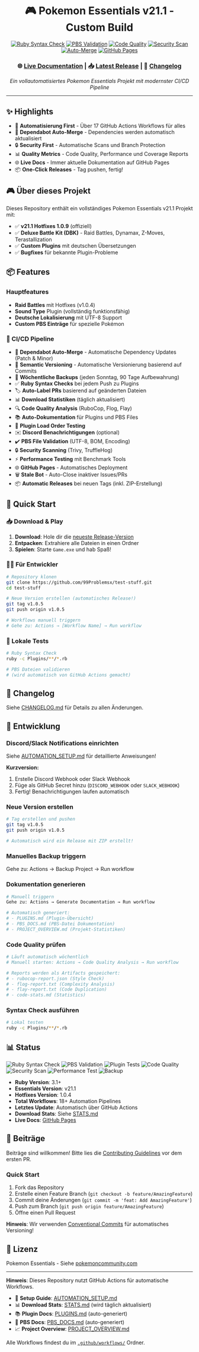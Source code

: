 <div align="center">

# 🎮 Pokemon Essentials v21.1 - Custom Build

[![Ruby Syntax Check](https://github.com/99Problemsx/test-stuff/actions/workflows/ruby-syntax-check.yml/badge.svg)](https://github.com/99Problemsx/test-stuff/actions/workflows/ruby-syntax-check.yml)
[![PBS Validation](https://github.com/99Problemsx/test-stuff/actions/workflows/validate-pbs.yml/badge.svg)](https://github.com/99Problemsx/test-stuff/actions/workflows/validate-pbs.yml)
[![Code Quality](https://github.com/99Problemsx/test-stuff/actions/workflows/code-quality.yml/badge.svg)](https://github.com/99Problemsx/test-stuff/actions/workflows/code-quality.yml)
[![Security Scan](https://github.com/99Problemsx/test-stuff/actions/workflows/security-scan.yml/badge.svg)](https://github.com/99Problemsx/test-stuff/actions/workflows/security-scan.yml)
[![Auto-Merge](https://github.com/99Problemsx/test-stuff/actions/workflows/dependabot-auto-merge.yml/badge.svg)](https://github.com/99Problemsx/test-stuff/actions/workflows/dependabot-auto-merge.yml)
[![GitHub Pages](https://github.com/99Problemsx/test-stuff/actions/workflows/deploy-pages.yml/badge.svg)](https://github.com/99Problemsx/test-stuff/actions/workflows/deploy-pages.yml)

### 🌐 **[Live Documentation](https://99problemsx.github.io/test-stuff/)** | 📥 **[Latest Release](https://github.com/99Problemsx/test-stuff/releases/latest)** | 📝 **[Changelog](CHANGELOG_AUTO.md)**

*Ein vollautomatisiertes Pokemon Essentials Projekt mit modernster CI/CD Pipeline*

</div>

---

## ✨ Highlights

- 🎯 **Automatisierung First** - Über 17 GitHub Actions Workflows für alles
- 🤖 **Dependabot Auto-Merge** - Dependencies werden automatisch aktualisiert
- 🔒 **Security First** - Automatische Scans und Branch Protection
- 📊 **Quality Metrics** - Code Quality, Performance und Coverage Reports
- 🌐 **Live Docs** - Immer aktuelle Dokumentation auf GitHub Pages
- 📦 **One-Click Releases** - Tag pushen, fertig!

## 🎮 Über dieses Projekt

Dieses Repository enthält ein vollständiges Pokemon Essentials v21.1 Projekt mit:

- ✅ **v21.1 Hotfixes 1.0.9** (offiziell)
- ✅ **Deluxe Battle Kit (DBK)** - Raid Battles, Dynamax, Z-Moves, Terastallization
- ✅ **Custom Plugins** mit deutschen Übersetzungen
- ✅ **Bugfixes** für bekannte Plugin-Probleme

## 📦 Features

### Hauptfeatures
- **Raid Battles** mit Hotfixes (v1.0.4)
- **Sound Type** Plugin (vollständig funktionsfähig)
- **Deutsche Lokalisierung** mit UTF-8 Support
- **Custom PBS Einträge** für spezielle Pokémon

### 🔄 CI/CD Pipeline
- 🤖 **Dependabot Auto-Merge** - Automatische Dependency Updates (Patch & Minor)
- 📝 **Semantic Versioning** - Automatische Versionierung basierend auf Commits
- 💾 **Wöchentliche Backups** (jeden Sonntag, 90 Tage Aufbewahrung)
- ✅ **Ruby Syntax Checks** bei jedem Push zu Plugins
- 🏷️ **Auto-Label PRs** basierend auf geänderten Dateien
- 📊 **Download Statistiken** (täglich aktualisiert)
- 🔍 **Code Quality Analysis** (RuboCop, Flog, Flay)
- 📚 **Auto-Dokumentation** für Plugins und PBS Files
- 🧪 **Plugin Load Order Testing**
- ✉️ **Discord Benachrichtigungen** (optional)
- ✔️ **PBS File Validation** (UTF-8, BOM, Encoding)
- 🔒 **Security Scanning** (Trivy, TruffleHog)
- ⚡ **Performance Testing** mit Benchmark Tools
- 🌐 **GitHub Pages** - Automatisches Deployment
- 🗑️ **Stale Bot** - Auto-Close inaktiver Issues/PRs
- 📦 **Automatic Releases** bei neuen Tags (inkl. ZIP-Erstellung)

## 🚀 Quick Start

### 📥 Download & Play
1. **Download**: Hole dir die [neueste Release-Version](https://github.com/99Problemsx/test-stuff/releases/latest)
2. **Entpacken**: Extrahiere alle Dateien in einen Ordner
3. **Spielen**: Starte `Game.exe` und hab Spaß!

### 👨‍💻 Für Entwickler

```bash
# Repository klonen
git clone https://github.com/99Problemsx/test-stuff.git
cd test-stuff

# Neue Version erstellen (automatisches Release!)
git tag v1.0.5
git push origin v1.0.5

# Workflows manuell triggern
# Gehe zu: Actions → [Workflow Name] → Run workflow
```

### 🔧 Lokale Tests

```bash
# Ruby Syntax Check
ruby -c Plugins/**/*.rb

# PBS Dateien validieren
# (wird automatisch von GitHub Actions gemacht)
```

## 📝 Changelog

Siehe [CHANGELOG.md](Plugins/[DBK_003.1]%20Raid%20Battles%20Hotfixes/CHANGELOG.md) für Details zu allen Änderungen.

## 🔧 Entwicklung

### Discord/Slack Notifications einrichten

Siehe [AUTOMATION_SETUP.md](AUTOMATION_SETUP.md) für detaillierte Anweisungen!

**Kurzversion:**
1. Erstelle Discord Webhook oder Slack Webhook
2. Füge als GitHub Secret hinzu (`DISCORD_WEBHOOK` oder `SLACK_WEBHOOK`)
3. Fertig! Benachrichtigungen laufen automatisch

### Neue Version erstellen

```bash
# Tag erstellen und pushen
git tag v1.0.5
git push origin v1.0.5

# Automatisch wird ein Release mit ZIP erstellt!
```

### Manuelles Backup triggern

Gehe zu: Actions → Backup Project → Run workflow

### Dokumentation generieren

```bash
# Manuell triggern
Gehe zu: Actions → Generate Documentation → Run workflow

# Automatisch generiert:
# - PLUGINS.md (Plugin-Übersicht)
# - PBS_DOCS.md (PBS-Datei Dokumentation)
# - PROJECT_OVERVIEW.md (Projekt-Statistiken)
```

### Code Quality prüfen

```bash
# Läuft automatisch wöchentlich
# Manuell starten: Actions → Code Quality Analysis → Run workflow

# Reports werden als Artifacts gespeichert:
# - rubocop-report.json (Style Check)
# - flog-report.txt (Complexity Analysis)
# - flay-report.txt (Code Duplication)
# - code-stats.md (Statistics)
```

### Syntax Check ausführen

```bash
# Lokal testen
ruby -c Plugins/**/*.rb
```

## 📊 Status

![Ruby Syntax Check](https://github.com/99Problemsx/test-stuff/actions/workflows/ruby-syntax-check.yml/badge.svg)
![PBS Validation](https://github.com/99Problemsx/test-stuff/actions/workflows/validate-pbs.yml/badge.svg)
![Plugin Tests](https://github.com/99Problemsx/test-stuff/actions/workflows/test-plugins.yml/badge.svg)
![Code Quality](https://github.com/99Problemsx/test-stuff/actions/workflows/code-quality.yml/badge.svg)
![Security Scan](https://github.com/99Problemsx/test-stuff/actions/workflows/security-scan.yml/badge.svg)
![Performance Test](https://github.com/99Problemsx/test-stuff/actions/workflows/performance-test.yml/badge.svg)
![Backup](https://github.com/99Problemsx/test-stuff/actions/workflows/backup.yml/badge.svg)

- **Ruby Version**: 3.1+
- **Essentials Version**: v21.1
- **Hotfixes Version**: 1.0.4
- **Total Workflows**: 18+ Automation Pipelines
- **Letztes Update**: Automatisch über GitHub Actions
- **Download Stats**: Siehe [STATS.md](STATS.md)
- **Live Docs**: [GitHub Pages](https://99problemsx.github.io/test-stuff/)

## 🤝 Beiträge

Beiträge sind willkommen! Bitte lies die [Contributing Guidelines](CONTRIBUTING.md) vor dem ersten PR.

### Quick Start
1. Fork das Repository
2. Erstelle einen Feature Branch (`git checkout -b feature/AmazingFeature`)
3. Commit deine Änderungen (`git commit -m 'feat: Add AmazingFeature'`)
4. Push zum Branch (`git push origin feature/AmazingFeature`)
5. Öffne einen Pull Request

**Hinweis**: Wir verwenden [Conventional Commits](https://www.conventionalcommits.org/) für automatisches Versioning!

## 📄 Lizenz

Pokemon Essentials - Siehe [pokemoncommunity.com](https://www.pokemoncommunity.com/)

---

**Hinweis**: Dieses Repository nutzt GitHub Actions für automatische Workflows. 

- 📖 **Setup Guide**: [AUTOMATION_SETUP.md](AUTOMATION_SETUP.md)
- 📊 **Download Stats**: [STATS.md](STATS.md) (wird täglich aktualisiert)
- 📚 **Plugin Docs**: [PLUGINS.md](PLUGINS.md) (auto-generiert)
- 📝 **PBS Docs**: [PBS_DOCS.md](PBS_DOCS.md) (auto-generiert)
- 📈 **Project Overview**: [PROJECT_OVERVIEW.md](PROJECT_OVERVIEW.md)

Alle Workflows findest du im [`.github/workflows/`](.github/workflows/) Ordner.

